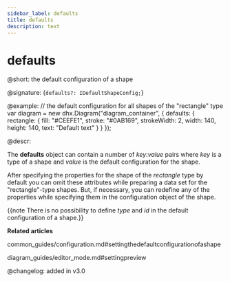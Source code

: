 ```yaml
---
sidebar_label: defaults
title: defaults
description: text
---
```


# defaults

@short: the default configuration of a shape

@signature: {`defaults?: IDefaultShapeConfig;`}

@example:
// the default configuration for all shapes of the "rectangle" type
var diagram = new dhx.Diagram("diagram_container", {
    defaults: {
        rectangle: {
            fill: "#CEEFE1",
            stroke: "#0AB169",
            strokeWidth: 2,
            width: 140,
            height: 140,
            text: "Default text"
        }
    }
});


@descr:

The **defaults** object can contain a number of *key:value* pairs where *key* is a type of a shape and *value* is the default configuration for the shape.

After specifying the properties for the shape of the *rectangle* type by default you can omit these attributes while preparing a data set for the "rectangle"-type shapes. But, if necessary, you can redefine any of the properties while specifying them in the configuration object of the shape.

{{note There is no possibility to define *type* and *id* in the default configuration of a shape.}}

**Related articles**

common_guides/configuration.md#settingthedefaultconfigurationofashape

diagram_guides/editor_mode.md#settingpreview

@changelog: added in v3.0
